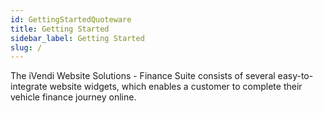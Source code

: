 ```yaml
---
id: GettingStartedQuoteware
title: Getting Started
sidebar_label: Getting Started
slug: /
---
```

The iVendi Website Solutions - Finance Suite consists of several easy-to-integrate website widgets, which enables a customer to complete their vehicle finance journey online.